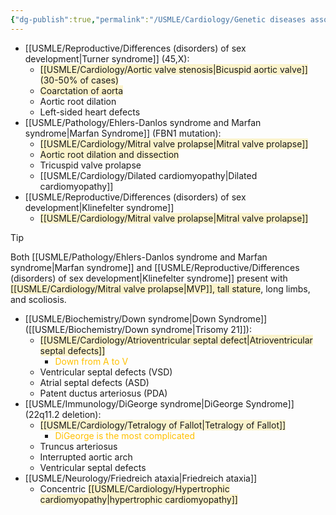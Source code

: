 ```yaml
---
{"dg-publish":true,"permalink":"/USMLE/Cardiology/Genetic diseases associated with cardiac defects/","tags":["t1"]}
---
```


- [[USMLE/Reproductive/Differences (disorders) of sex development\|Turner syndrome]] (45,X):
	- <span style="background:rgba(240, 200, 0, 0.2)">[[USMLE/Cardiology/Aortic valve stenosis\|Bicuspid aortic valve]] (30-50% of cases)</span>
	- <span style="background:rgba(240, 200, 0, 0.2)">Coarctation of aorta</span>
	- Aortic root dilation
	- Left-sided heart defects
- [[USMLE/Pathology/Ehlers-Danlos syndrome and Marfan syndrome\|Marfan Syndrome]] (FBN1 mutation):
	- <span style="background:rgba(240, 200, 0, 0.2)">[[USMLE/Cardiology/Mitral valve prolapse\|Mitral valve prolapse]]</span>
	- <span style="background:rgba(240, 200, 0, 0.2)">Aortic root dilation and dissection</span>
	- Tricuspid valve prolapse
	- [[USMLE/Cardiology/Dilated cardiomyopathy\|Dilated cardiomyopathy]]
- [[USMLE/Reproductive/Differences (disorders) of sex development\|Klinefelter syndrome]]
	- <span style="background:rgba(240, 200, 0, 0.2)">[[USMLE/Cardiology/Mitral valve prolapse\|Mitral valve prolapse]]</span>

>[!tip] 
>Both [[USMLE/Pathology/Ehlers-Danlos syndrome and Marfan syndrome\|Marfan syndrome]] and [[USMLE/Reproductive/Differences (disorders) of sex development\|Klinefelter syndrome]] present with <span style="background:rgba(240, 200, 0, 0.2)">[[USMLE/Cardiology/Mitral valve prolapse\|MVP]], tall stature</span>, long limbs, and scoliosis.

- [[USMLE/Biochemistry/Down syndrome\|Down Syndrome]] ([[USMLE/Biochemistry/Down syndrome\|Trisomy 21]]):
	- <span style="background:rgba(240, 200, 0, 0.2)">[[USMLE/Cardiology/Atrioventricular septal defect\|Atrioventricular septal defects]]</span>
		- <font color="#ffc000">Down from A to V</font>
	- Ventricular septal defects (VSD)
	- Atrial septal defects (ASD)
	- Patent ductus arteriosus (PDA)
- [[USMLE/Immunology/DiGeorge syndrome\|DiGeorge Syndrome]] (22q11.2 deletion):
	- <span style="background:rgba(240, 200, 0, 0.2)">[[USMLE/Cardiology/Tetralogy of Fallot\|Tetralogy of Fallot]]</span>
		- <font color="#ffc000">DiGeorge is the most complicated</font>
	- Truncus arteriosus
	- Interrupted aortic arch
	- Ventricular septal defects
- [[USMLE/Neurology/Friedreich ataxia\|Friedreich ataxia]]
	- Concentric <span style="background:rgba(240, 200, 0, 0.2)">[[USMLE/Cardiology/Hypertrophic cardiomyopathy\|hypertrophic cardiomyopathy]]</span>
